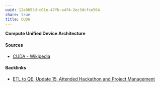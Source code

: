 ```yaml
---
uuid: 12a0653d-c01e-47fb-a4f4-2ec3dcfce564
share: true
title: CUDA
---
```

**Compute Unified Device Architecture**


#### Sources

* [CUDA - Wikipedia](https://en.wikipedia.org/wiki/CUDA)

#### Backlinks

* [ETL to QE, Update 15, Attended Hackathon and Project Management](/9949cc79-681a-4ec8-a963-538958be3ec1)
